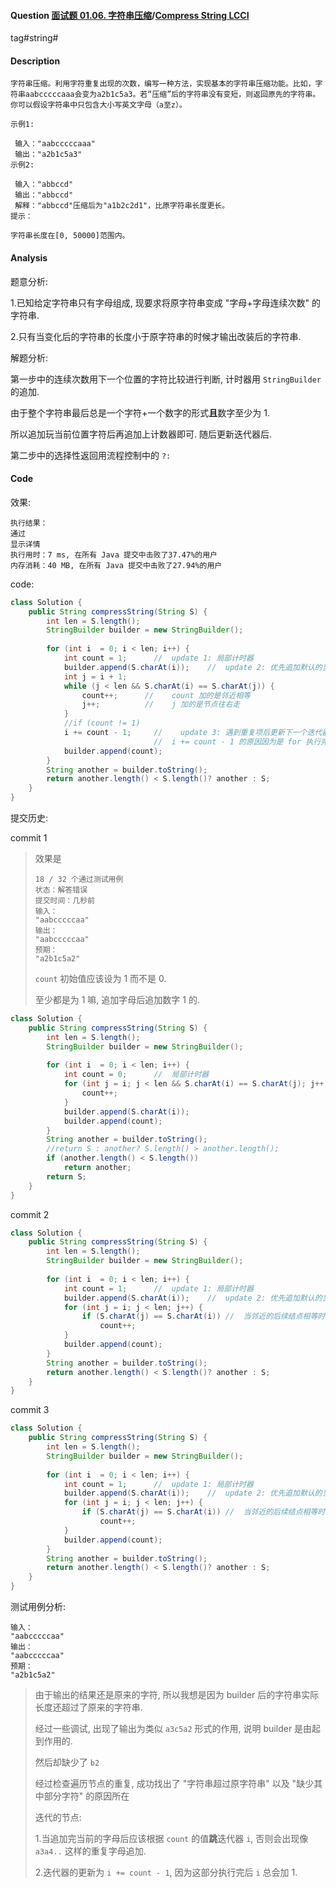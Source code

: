 #### Question [面试题 01.06. 字符串压缩](https://leetcode-cn.com/problems/compress-string-lcci/)/[Compress String LCCI](https://leetcode-cn.com/problems/compress-string-lcci/)

tag#string#



#### Description

```
字符串压缩。利用字符重复出现的次数，编写一种方法，实现基本的字符串压缩功能。比如，字符串aabcccccaaa会变为a2b1c5a3。若“压缩”后的字符串没有变短，则返回原先的字符串。你可以假设字符串中只包含大小写英文字母（a至z）。

示例1:

 输入："aabcccccaaa"
 输出："a2b1c5a3"
示例2:

 输入："abbccd"
 输出："abbccd"
 解释："abbccd"压缩后为"a1b2c2d1"，比原字符串长度更长。
提示：

字符串长度在[0, 50000]范围内。
```





#### Analysis

题意分析:

1.已知给定字符串只有字母组成, 现要求将原字符串变成 "字母+字母连续次数" 的字符串.

2.只有当变化后的字符串的长度小于原字符串的时候才输出改装后的字符串.

解题分析:

第一步中的连续次数用下一个位置的字符比较进行判断, 计时器用 `StringBuilder` 的追加.

由于整个字符串最后总是一个字符+一个数字的形式**且**数字至少为 1.

所以追加玩当前位置字符后再追加上计数器即可. 随后更新迭代器后.

第二步中的选择性返回用流程控制中的 `?:`

#### Code

效果:

```
执行结果：
通过
显示详情
执行用时：7 ms, 在所有 Java 提交中击败了37.47%的用户
内存消耗：40 MB, 在所有 Java 提交中击败了27.94%的用户
```



code:

```java
class Solution {
    public String compressString(String S) {
        int len = S.length();
        StringBuilder builder = new StringBuilder();
        
        for (int i  = 0; i < len; i++) {
            int count = 1;      //  update 1: 局部计时器
            builder.append(S.charAt(i));    //  update 2: 优先追加默认的当前字母
            int j = i + 1;
            while (j < len && S.charAt(i) == S.charAt(j)) {
                count++;      //    count 加的是邻近相等
                j++;          //    j 加的是节点往右走
            }            
            //if (count != 1)   
            i += count - 1;     //    update 3: 遇到重复项后更新下一个迭代器                   
                                //  i += count - 1 的原因因为是 for 执行完循环体就是迭代器的更新       
            builder.append(count);
        }
        String another = builder.toString();
        return another.length() < S.length()? another : S;        
    }
}
```



提交历史:

commit 1

> 效果是
>
> ```
> 18 / 32 个通过测试用例
> 状态：解答错误
> 提交时间：几秒前
> 输入：
> "aabcccccaa"
> 输出：
> "aabcccccaa"
> 预期：
> "a2b1c5a2"
> ```
>
> `count` 初始值应该设为 1 而不是 0.
>
> 至少都是为 1 嘛, 追加字母后追加数字 1 的.

```java
class Solution {
    public String compressString(String S) {
        int len = S.length();
        StringBuilder builder = new StringBuilder();
        
        for (int i  = 0; i < len; i++) {
            int count = 0;      //  局部计时器
            for (int j = i; j < len && S.charAt(i) == S.charAt(j); j++) {
                count++;
            }
            builder.append(S.charAt(i));
            builder.append(count);
        }
        String another = builder.toString();
        //return S : another? S.length() > another.length();
        if (another.length() < S.length())
            return another;
        return S;
    }
}
```



commit 2

> 

```java
class Solution {
    public String compressString(String S) {
        int len = S.length();
        StringBuilder builder = new StringBuilder();
        
        for (int i  = 0; i < len; i++) {
            int count = 1;      //  update 1: 局部计时器
            builder.append(S.charAt(i));    //  update 2: 优先追加默认的当前字母
            for (int j = i; j < len; j++) {
                if (S.charAt(j) == S.charAt(i)) //  当邻近的后续结点相等时计数器加加再追加
                    count++;                
            }            
            builder.append(count);
        }
        String another = builder.toString();
        return another.length() < S.length()? another : S;        
    }
}
```



commit 3

```java
class Solution {
    public String compressString(String S) {
        int len = S.length();
        StringBuilder builder = new StringBuilder();
        
        for (int i  = 0; i < len; i++) {
            int count = 1;      //  update 1: 局部计时器
            builder.append(S.charAt(i));    //  update 2: 优先追加默认的当前字母
            for (int j = i; j < len; j++) {
                if (S.charAt(j) == S.charAt(i)) //  当邻近的后续结点相等时计数器加加再追加
                    count++;                
            }            
            builder.append(count);
        }
        String another = builder.toString();
        return another.length() < S.length()? another : S;        
    }
}
```

测试用例分析:

```
输入：
"aabcccccaa"
输出：
"aabcccccaa"
预期：
"a2b1c5a2"
```

> 由于输出的结果还是原来的字符, 所以我想是因为 builder 后的字符串实际长度还超过了原来的字符串.
>
> 经过一些调试, 出现了输出为类似 `a3c5a2` 形式的作用, 说明 builder 是由起到作用的.
>
> 然后却缺少了 `b2`
>
> 经过检查遍历节点的重复, 成功找出了 "字符串超过原字符串" 以及 "缺少其中部分字符" 的原因所在
>
> 迭代的节点:
>
> 1.当追加完当前的字母后应该根据 `count` 的值**跳**迭代器 `i`, 否则会出现像 `a3a4..` 这样的重复字母追加.
>
> 2.迭代器的更新为 `i += count - 1`, 因为这部分执行完后 `i` 总会加 1.





